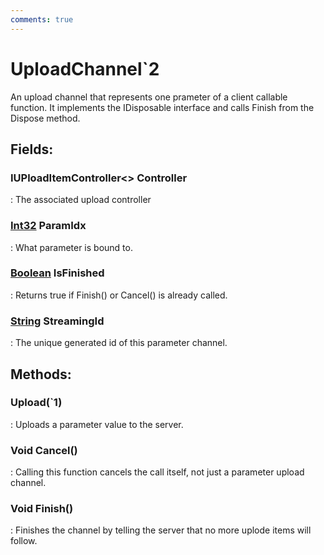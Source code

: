 ```yaml
---
comments: true
---
```

# UploadChannel`2

An upload channel that represents one prameter of a client callable function. It implements the IDisposable interface and calls Finish from the Dispose method. 

## **Fields**:
### **IUPloadItemController&lt;&gt; Controller**
: The associated upload controller 
### **[Int32](https://learn.microsoft.com/en-us/dotnet/api/System.Int32) ParamIdx**
: What parameter is bound to. 
### **[Boolean](https://learn.microsoft.com/en-us/dotnet/api/System.Boolean) IsFinished**
: Returns true if Finish() or Cancel() is already called. 
### **[String](https://learn.microsoft.com/en-us/dotnet/api/System.String) StreamingId**
: The unique generated id of this parameter channel. 
## **Methods**:

### Upload(`1)
: Uploads a parameter value to the server. 

### Void Cancel()
: Calling this function cancels the call itself, not just a parameter upload channel. 

### Void Finish()
: Finishes the channel by telling the server that no more uplode items will follow. 